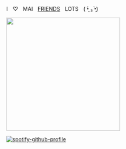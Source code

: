 ‎‎‎‎Iㅤ♡ㅤMAIㅤ[FRIENDS](https://rentry.co/hitlists)ㅤLOTSㅤ( •̯́ ₃ •̯̀)

<img src="https://files.catbox.moe/0xagwi.jpg" width="300">

[![spotify-github-profile](https://spotify-github-profile.kittinanx.com/api/view?uid=31kbmd7bbd7rm4tgdbmtpcyamfhu&cover_image=true&theme=natemoo-re&show_offline=true&background_color=121212&interchange=false&bar_color=53b14f&bar_color_cover=false)](https://github.com/kittinan/spotify-github-profile)
